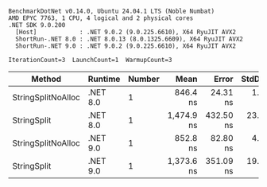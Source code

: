 ```

BenchmarkDotNet v0.14.0, Ubuntu 24.04.1 LTS (Noble Numbat)
AMD EPYC 7763, 1 CPU, 4 logical and 2 physical cores
.NET SDK 9.0.200
  [Host]            : .NET 9.0.2 (9.0.225.6610), X64 RyuJIT AVX2
  ShortRun-.NET 8.0 : .NET 8.0.13 (8.0.1325.6609), X64 RyuJIT AVX2
  ShortRun-.NET 9.0 : .NET 9.0.2 (9.0.225.6610), X64 RyuJIT AVX2

IterationCount=3  LaunchCount=1  WarmupCount=3  

```
| Method             | Runtime  | Number | Mean       | Error     | StdDev   | Min        | Max        | Gen0   | Gen1   | Allocated |
|------------------- |--------- |------- |-----------:|----------:|---------:|-----------:|-----------:|-------:|-------:|----------:|
| StringSplitNoAlloc | .NET 8.0 | 1      |   846.4 ns |  24.31 ns |  1.33 ns |   845.3 ns |   847.9 ns |      - |      - |         - |
| StringSplit        | .NET 8.0 | 1      | 1,474.9 ns | 432.50 ns | 23.71 ns | 1,449.1 ns | 1,495.6 ns | 0.1907 | 0.0019 |    3208 B |
| StringSplitNoAlloc | .NET 9.0 | 1      |   852.8 ns |  82.80 ns |  4.54 ns |   849.9 ns |   858.0 ns |      - |      - |         - |
| StringSplit        | .NET 9.0 | 1      | 1,373.6 ns | 351.09 ns | 19.24 ns | 1,357.4 ns | 1,394.9 ns | 0.1907 | 0.0019 |    3208 B |
